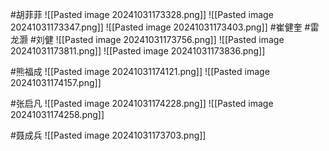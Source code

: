 #胡菲菲 
![[Pasted image 20241031173328.png]]
![[Pasted image 20241031173347.png]]
![[Pasted image 20241031173403.png]]
#崔健奎 
#雷龙灏 
#刘健 
![[Pasted image 20241031173756.png]]
![[Pasted image 20241031173811.png]]
![[Pasted image 20241031173836.png]]

#熊福成 
![[Pasted image 20241031174121.png]]
![[Pasted image 20241031174157.png]]

#张启凡 
![[Pasted image 20241031174228.png]]
![[Pasted image 20241031174258.png]]

#聂成兵
![[Pasted image 20241031173703.png]]
